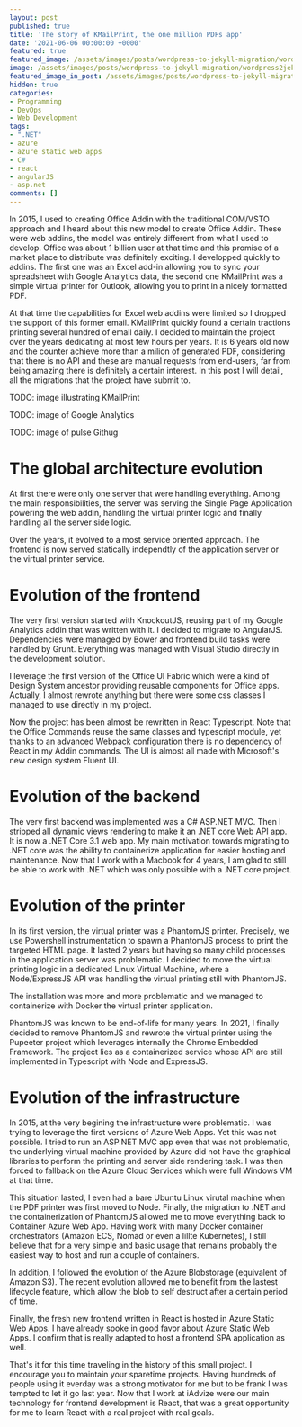 ```yaml
---
layout: post
published: true
title: 'The story of KMailPrint, the one million PDFs app'
date: '2021-06-06 00:00:00 +0000'
featured: true
featured_image: /assets/images/posts/wordpress-to-jekyll-migration/wordpress2jekyll.jpg
image: /assets/images/posts/wordpress-to-jekyll-migration/wordpress2jekyll.jpg
featured_image_in_post: /assets/images/posts/wordpress-to-jekyll-migration/wordpress2jekyll.jpg
hidden: true
categories:
- Programming
- DevOps
- Web Development
tags:
- ".NET"
- azure
- azure static web apps
- C#
- react
- angularJS
- asp.net
comments: []
---
```


In 2015, I used to creating Office Addin with the traditional COM/VSTO approach and I heard about this new model to create Office Addin. These were web addins, the model was entirely different from what I used to develop. Office was about 1 billion user at that time and this promise of a market place to distribute was definitely exciting. I developped quickly to addins. The first one was an Excel add-in allowing you to sync your spreadsheet with Google Analytics data, the second one KMailPrint was a simple virtual printer for Outlook, allowing you to print in a nicely formatted PDF.

At that time the capabilities for Excel web addins were limited so I dropped the support of this former email. KMailPrint quickly found a certain tractions printing several hundred of email daily. I decided to maintain the project over the years dedicating at most few hours per years. It is 6 years old now and the counter achieve more than a milion of generated PDF, considering that there is no API and these are manual requests from end-users, far from being amazing there is definitely a certain interest. In this post I will detail, all the migrations that the project have submit to.

TODO: image illustrating KMailPrint

TODO: image of Google Analytics

TODO: image of pulse Githug


# The global architecture evolution

At first there were only one server that were handling everything. Among the main responsibilities, the server was serving the Single Page Application powering the web addin, handling the virtual printer logic and finally handling all the server side logic.

Over the years, it evolved to a most service oriented approach. The frontend is now served statically independtly of the application server or the virtual printer service.

# Evolution of the frontend

The very first version started with KnockoutJS, reusing part of my Google Analytics addin that was written with it. I decided to migrate to AngularJS. Dependencies were managed by Bower and frontend build tasks were handled by Grunt. Everything was managed with Visual Studio directly in the development solution.

I leverage the first version of the Office UI Fabric which were a kind of Design System ancestor providing reusable components for Office apps. Actually, I almost rewrote anything but there were some css classes I managed to use directly in my project.

Now the project has been almost be rewritten in React Typescript. Note that the Office Commands reuse the same classes and typescript module, yet thanks to an advanced Webpack configuration there is no dependency of React in my Addin commands. The UI is almost all made with Microsoft's new design system Fluent UI.

# Evolution of the backend

The very first backend was implemented was a C# ASP.NET MVC. Then I stripped all dynamic views rendering to make it an .NET core Web API app. It is now a .NET Core 3.1 web app. My main motivation towards migrating to .NET core was the ability to containerize application for easier hosting and maintenance. Now that I work with a Macbook for 4 years, I am glad to still be able to work with .NET which was only possible with a .NET core project.


# Evolution of the printer

In its first version, the virtual printer was a PhantomJS printer. Precisely, we use Powershell instrumentation to spawn a PhantomJS process to print the targeted HTML page. It lasted 2 years but having so many child processes in the application server was problematic. I decided to move the virtual printing logic in a dedicated Linux Virtual Machine, where a Node/ExpressJS API was handling the virtual printing still with PhantomJS.

The installation was more and more problematic and we managed to containerize with Docker the virtual printer application.

PhantomJS was known to be end-of-life for many years. In 2021, I finally decided to remove PhantomJS and rewrote the virtual printer using the Pupeeter project which leverages internally the Chrome Embedded Framework. The project lies as a containerized service whose API are still implemented in Typescript with Node and ExpressJS.


# Evolution of the infrastructure

In 2015, at the very begining the infrastructure were problematic. I was trying to leverage the first versions of Azure Web Apps. Yet this was not possible. I tried to run an ASP.NET MVC app even that was not problematic, the underlying virtual machine provided by Azure did not have the graphical libraries to perform the printing and server side rendering task. I was then forced to fallback on the Azure Cloud Services which were full Windows VM at that time.

This situation lasted, I even had a bare Ubuntu Linux virutal machine when the PDF printer was first moved to Node. Finally, the migration to .NET and the containerization of PhantomJS allowed me to move everything back to Container Azure Web App. Having work with many Docker container orchestrators (Amazon ECS, Nomad or even a lillte Kubernetes), I still believe that for a very simple and basic usage that remains probably the easiest way to host and run a couple of containers.

In addition, I followed the evolution of the Azure Blobstorage (equivalent of Amazon S3). The recent evolution allowed me to benefit from the lastest lifecycle feature, which allow the blob to self destruct after a certain period of time.

Finally, the fresh new frontend written in React is hosted in Azure Static Web Apps. I have already spoke in good favor about Azure Static Web Apps. I confirm that is really adapted to host a frontend SPA application as well.


That's it for this time traveling in the history of this small project. I encourage you to maintain your sparetime projects. Having hundreds of people using it everday was a strong motivator for me but to be frank I was tempted to let it go last year. Now that I work at iAdvize were our main technology for frontend development is React, that was a great opportunity for me to learn React with a real project with real goals.